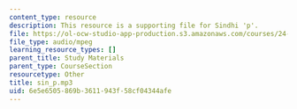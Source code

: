 ```yaml
---
content_type: resource
description: This resource is a supporting file for Sindhi 'p'.
file: https://ol-ocw-studio-app-production.s3.amazonaws.com/courses/24-901-language-and-its-structure-i-phonology-fall-2010/6e5e6505869b3611943f58cf04344afe_sin_p.mp3
file_type: audio/mpeg
learning_resource_types: []
parent_title: Study Materials
parent_type: CourseSection
resourcetype: Other
title: sin_p.mp3
uid: 6e5e6505-869b-3611-943f-58cf04344afe
---
```

